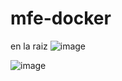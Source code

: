 # mfe-docker
en la raiz
![image](https://github.com/user-attachments/assets/903c9131-7aa5-4d02-abfa-893e381a2925)


![image](https://github.com/user-attachments/assets/e372897c-2459-44a4-83d9-acd564f7217c)

